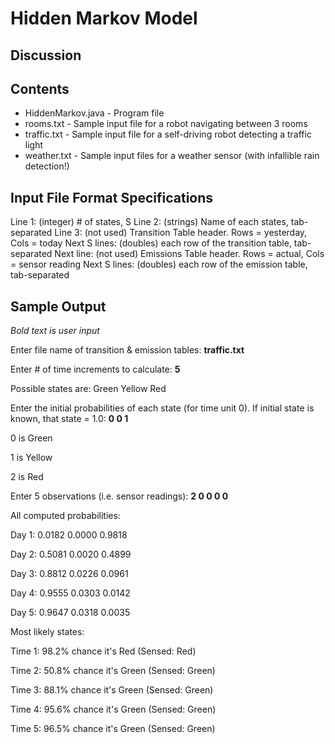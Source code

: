 # Hidden Markov Model

## Discussion


## Contents
* HiddenMarkov.java - Program file
* rooms.txt - Sample input file for a robot navigating between 3 rooms
* traffic.txt - Sample input file for a self-driving robot detecting a traffic light
* weather.txt - Sample input files for a weather sensor (with infallible rain detection!)

## Input File Format Specifications
Line 1: (integer) # of states, S
Line 2: (strings) Name of each states, tab-separated
Line 3: (not used) Transition Table header. Rows = yesterday, Cols = today
Next S lines: (doubles) each row of the transition table, tab-separated
Next line: (not used) Emissions Table header. Rows = actual, Cols = sensor reading
Next S lines: (doubles) each row of the emission table, tab-separated

## Sample Output
*Bold text is user input*


Enter file name of transition & emission tables: **traffic.txt**

Enter # of time increments to calculate: **5**

Possible states are: Green Yellow Red

Enter the initial probabilities of each state (for time unit 0). If initial state is known, that state = 1.0: **0 0 1**

0 is Green

1 is Yellow

2 is Red

Enter 5 observations (i.e. sensor readings): **2 0 0 0 0**

All computed probabilities: 

Day 1: 	0.0182 	0.0000 	0.9818 	

Day 2: 	0.5081 	0.0020 	0.4899

Day 3: 	0.8812 	0.0226 	0.0961

Day 4: 	0.9555 	0.0303 	0.0142 	

Day 5: 	0.9647 	0.0318 	0.0035 	

Most likely states: 

Time 1: 98.2% chance it's Red (Sensed: Red)

Time 2: 50.8% chance it's Green (Sensed: Green)

Time 3: 88.1% chance it's Green (Sensed: Green)

Time 4: 95.6% chance it's Green (Sensed: Green)

Time 5: 96.5% chance it's Green (Sensed: Green)
